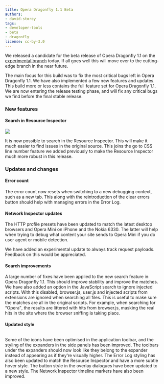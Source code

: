 ```yaml
---
title: Opera Dragonfly 1.1 Beta
authors:
- david-storey
tags:
- developer-tools
- beta
- dragonfly
license: cc-by-3.0
---
```


<p>We released a candidate for the beta release of Opera Dragonfly 1.1 on the <a href="http://my.opera.com/dragonfly/blog/getting-opera-dragonfly-ready-for-opera-11/#enable">experimental branch</a> today. If all goes well this will move over to the cutting-edge branch in the near future.</p>

<p>The main focus for this build was to fix the most critical bugs left in Opera Dragonfly 1.1. We have also implemented a few new features and updates. This build more or less contains the full feature set for Opera Dragonfly 1.1. We are now entering the release testing phase, and will fix any critical bugs we find before the final stable release.</p>

<h3>New features</h3>

<h4>Search in Resource Inspector</h4>

<img src="{{ page.id }}/Screen%20shot%202011-07-25%20at%2022.01.06.png" alt=" " />

<p>It is now possible to search in the Resource Inspector. This will make it much easier to find issues in the original source. This joins the go to CSS line number feature we added previously to make the Resource Inspector much more robust in this release.</p>

<h3>Updates and changes</h3>

<h4>Error count</h4>

<p>The error count now resets when switching to a new debugging context, such as a new tab. This along with the reintroduction of the clear errors button should help with managing errors in the Error Log.</p>

<h4>Network Inspector updates</h4>

<p>The HTTP profile presets have been updated to match the latest desktop browsers and Opera Mini on iPhone and the Nokia 6330. The latter will help when trying to debug what content your site sends to Opera Mini if you do user agent or mobile detection.</p>

<p>We have added an experimental update to always track request payloads. Feedback on this would be appreciated.</p>

<h4>Search improvements</h4>

<p>A large number of fixes have been applied to the new search feature in Opera Dragonfly 1.1. This should improve stability and improve the matches. We have also added an option in the JavaScript search to ignore injected scripts. With this disabled, browser.js, user.js and injected scripts from extensions are ignored when searching all files. This is useful to make sure the matches are all in the original scripts. For example, when searching for <q>Opera</q>, the results are littered with hits from browser.js, masking the real hits in the site where the browser sniffing is taking place.</p>

<h4>Updated style</h4>

<img src="{{ page.id }}/Screen%20shot%202011-07-25%20at%2022.11.15.png" alt="" />

<p>Some of the icons have been optimised in the application toolbar, and the styling of the expanders in the side panels has been improved. The toolbars under the expanders should now look like they belong to the expander instead of appearing as if they&#39;re visually higher. The Error Log styling has also been updated to match the Resource Inspector and have a more subtle hover style.  The button style in the overlay dialogues have been updated to a new style. The Network Inspector timeline markers have also been improved.</p>
